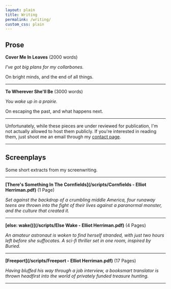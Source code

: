 ```yaml
---
layout: plain
title: Writing
permalink: /writing/
custom_css: plain
---
```


**Prose**
---

**Cover Me In Leaves** (2000 words)

*I've got big plans for my collarbones.*

On bright minds, and the end of all things.

---


**To Wherever She'll Be** (3000 words)

*You wake up in a prairie.*

On escaping the past, and what happens next.

---

Unfortunately, while these pieces are under reviewed for publication, I'm not actually allowed to host them publicly. If you're interested in reading them, just shoot me an email through my [contact page](https://www.elliotherriman.com/contact/). 

---

**Screenplays**
---

Some short extracts from my screenwriting.

---

**[There's Something In The Cornfields](/scripts/Cornfields - Elliot Herriman.pdf)**
(1 Page)

*Set against the backdrop of a crumbling middle America, four runaway teens are thrown into the fight of their lives against a paranormal monster, and the culture that created it.*

---

**[else: wake()](/scripts/Else Wake - Elliot Herriman.pdf)**
(4 Pages)

*An amateur astronaut is woken to find herself stranded, with just two hours left before she suffocates. A sci-fi thriller set in one room, inspired by Buried.*

---

**[Freeport](/scripts/Freeport - Elliot Herriman.pdf)**
(17 Pages)

*Having bluffed his way through a job interview, a booksmart translator is thrown headfirst into the world of privately funded treasure hunting.*

---

